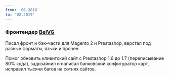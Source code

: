 ```yaml
---
from: '06.2018'
to: '02.2019'
---
```


### Фронтендер [BelVG](https://belvg.com/)

Писал фронт и бэк–части для Magento 2 и Prestashop, верстал под разные форматы, языки и прочее.

Помог обновить клиентский сайт с Prestashop 1.6 до 1.7 (переписывание 80% кода), задизайнил и написал банковский конфигуратор карт, исправил тысячи багов на сотнях сайтов.
